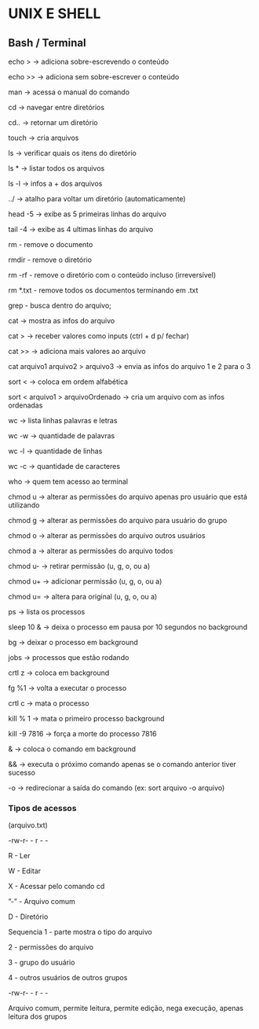 # UNIX E SHELL

## Bash / Terminal

echo > → adiciona sobre-escrevendo o conteúdo

echo >> → adiciona sem sobre-escrever o conteúdo

man → acessa o manual do comando 

cd → navegar entre diretórios

cd.. → retornar um diretório 

touch → cria arquivos

ls → verificar quais os itens do diretório

ls * → listar todos os arquivos

ls -l → infos a + dos arquivos

../ → atalho para voltar um diretório (automaticamente) 

head -5 → exibe as 5 primeiras linhas do arquivo

tail -4 → exibe as 4 ultimas linhas do arquivo

rm - remove o documento 

rmdir - remove o diretório 

rm -rf - remove o diretório com o conteúdo incluso (irreversível) 

rm *.txt - remove todos os documentos terminando em .txt

grep - busca dentro do arquivo;


cat → mostra as infos do arquivo

cat >  → receber valores como inputs (ctrl + d p/ fechar)

cat >> → adiciona mais valores ao arquivo

cat arquivo1 arquivo2 > arquivo3 → envia as infos do arquivo 1 e 2 para o 3

sort < → coloca em ordem alfabética 

sort < arquivo1 > arquivoOrdenado → cria um arquivo com as infos ordenadas

wc → lista linhas palavras e letras

wc -w → quantidade de palavras

wc -l → quantidade de linhas

wc -c → quantidade de caracteres

who → quem tem acesso ao terminal 

chmod u → alterar as permissões do arquivo apenas pro usuário que está utilizando

chmod g → alterar as permissões do arquivo para usuário do grupo 

chmod o → alterar as permissões do arquivo outros usuários

chmod a → alterar as permissões do arquivo todos 

chmod u- → retirar permissão (u, g, o, ou a)

chmod u+ → adicionar permissão  (u, g, o, ou a)

chmod u= → altera para original  (u, g, o, ou a)

ps → lista os processos

sleep 10 & → deixa o processo em pausa por 10 segundos no background

bg → deixar o processo em background

jobs → processos que estão rodando

crtl z → coloca em background

fg %1 → volta a executar o processo

crtl c → mata o processo

kill % 1 → mata o primeiro processo background

kill -9 7816 → força a morte do processo 7816

& → coloca o comando em background 

&& → executa o próximo comando apenas se o comando anterior tiver sucesso

-o → redirecionar a saída do comando (ex: sort  arquivo -o arquivo) 


### Tipos de acessos

(arquivo.txt)

-rw-r- - r - - 

R   - Ler 

W  - Editar  

X   - Acessar pelo comando cd

”-” - Arquivo comum 

D   - Diretório 

Sequencia 
1 - parte mostra o tipo do arquivo 

2 - permissões do arquivo 

3 - grupo do usuário 

4 - outros usuários de outros grupos 

-rw-r- - r - - 

Arquivo comum, permite leitura, permite edição, nega execução, apenas leitura dos grupos
